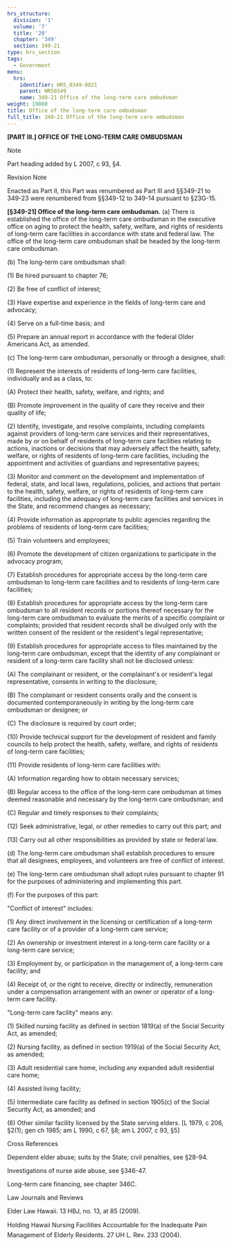 ```yaml
---
hrs_structure:
  division: '1'
  volume: '7'
  title: '20'
  chapter: '349'
  section: 349-21
type: hrs_section
tags:
  - Government
menu:
  hrs:
    identifier: HRS_0349-0021
    parent: HRS0349
    name: 349-21 Office of the long-term care ombudsman
weight: 19080
title: Office of the long-term care ombudsman
full_title: 349-21 Office of the long-term care ombudsman
---
```

**[PART III.] OFFICE OF THE LONG-TERM CARE OMBUDSMAN**

Note

Part heading added by L 2007, c 93, §4.

Revision Note

Enacted as Part II, this Part was renumbered as Part III and §§349-21 to 349-23 were renumbered from §§349-12 to 349-14 pursuant to §23G-15.

**[§349-21] Office of the long-term care ombudsman.** (a) There is established the office of the long-term care ombudsman in the executive office on aging to protect the health, safety, welfare, and rights of residents of long-term care facilities in accordance with state and federal law. The office of the long-term care ombudsman shall be headed by the long-term care ombudsman.

(b) The long-term care ombudsman shall:

(1) Be hired pursuant to chapter 76;

(2) Be free of conflict of interest;

(3) Have expertise and experience in the fields of long-term care and advocacy;

(4) Serve on a full-time basis; and

(5) Prepare an annual report in accordance with the federal Older Americans Act, as amended.

(c) The long-term care ombudsman, personally or through a designee, shall:

(1) Represent the interests of residents of long-term care facilities, individually and as a class, to:

(A) Protect their health, safety, welfare, and rights; and

(B) Promote improvement in the quality of care they receive and their quality of life;

(2) Identify, investigate, and resolve complaints, including complaints against providers of long-term care services and their representatives, made by or on behalf of residents of long-term care facilities relating to actions, inactions or decisions that may adversely affect the health, safety, welfare, or rights of residents of long-term care facilities, including the appointment and activities of guardians and representative payees;

(3) Monitor and comment on the development and implementation of federal, state, and local laws, regulations, policies, and actions that pertain to the health, safety, welfare, or rights of residents of long-term care facilities, including the adequacy of long-term care facilities and services in the State, and recommend changes as necessary;

(4) Provide information as appropriate to public agencies regarding the problems of residents of long-term care facilities;

(5) Train volunteers and employees;

(6) Promote the development of citizen organizations to participate in the advocacy program;

(7) Establish procedures for appropriate access by the long-term care ombudsman to long-term care facilities and to residents of long-term care facilities;

(8) Establish procedures for appropriate access by the long-term care ombudsman to all resident records or portions thereof necessary for the long-term care ombudsman to evaluate the merits of a specific complaint or complaints; provided that resident records shall be divulged only with the written consent of the resident or the resident's legal representative;

(9) Establish procedures for appropriate access to files maintained by the long-term care ombudsman, except that the identity of any complainant or resident of a long-term care facility shall not be disclosed unless:

(A) The complainant or resident, or the complainant's or resident's legal representative, consents in writing to the disclosure;

(B) The complainant or resident consents orally and the consent is documented contemporaneously in writing by the long-term care ombudsman or designee; or

(C) The disclosure is required by court order;

(10) Provide technical support for the development of resident and family councils to help protect the health, safety, welfare, and rights of residents of long-term care facilities;

(11) Provide residents of long-term care facilities with:

(A) Information regarding how to obtain necessary services;

(B) Regular access to the office of the long-term care ombudsman at times deemed reasonable and necessary by the long-term care ombudsman; and

(C) Regular and timely responses to their complaints;

(12) Seek administrative, legal, or other remedies to carry out this part; and

(13) Carry out all other responsibilities as provided by state or federal law.

(d) The long-term care ombudsman shall establish procedures to ensure that all designees, employees, and volunteers are free of conflict of interest.

(e) The long-term care ombudsman shall adopt rules pursuant to chapter 91 for the purposes of administering and implementing this part.

(f) For the purposes of this part:

"Conflict of interest" includes:

(1) Any direct involvement in the licensing or certification of a long-term care facility or of a provider of a long-term care service;

(2) An ownership or investment interest in a long-term care facility or a long-term care service;

(3) Employment by, or participation in the management of, a long-term care facility; and

(4) Receipt of, or the right to receive, directly or indirectly, remuneration under a compensation arrangement with an owner or operator of a long-term care facility.

"Long-term care facility" means any:

(1) Skilled nursing facility as defined in section 1819(a) of the Social Security Act, as amended;

(2) Nursing facility, as defined in section 1919(a) of the Social Security Act, as amended;

(3) Adult residential care home, including any expanded adult residential care home;

(4) Assisted living facility;

(5) Intermediate care facility as defined in section 1905(c) of the Social Security Act, as amended; and

(6) Other similar facility licensed by the State serving elders. [L 1979, c 206, §2(1); gen ch 1985; am L 1990, c 67, §8; am L 2007, c 93, §5]

Cross References

Dependent elder abuse; suits by the State; civil penalties, see §28-94.

Investigations of nurse aide abuse, see §346-47.

Long-term care financing, see chapter 346C.

Law Journals and Reviews

Elder Law Hawaii. 13 HBJ, no. 13, at 85 (2009).

Holding Hawaii Nursing Facilities Accountable for the Inadequate Pain Management of Elderly Residents. 27 UH L. Rev. 233 (2004).